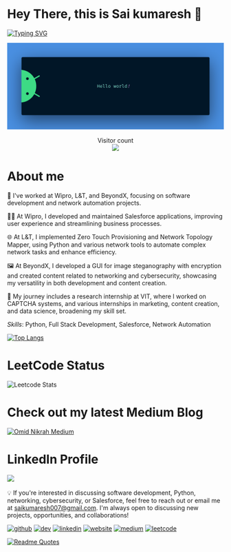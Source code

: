 # Hey There, this is Sai kumaresh :wave:

[![Typing SVG](https://readme-typing-svg.demolab.com/?lines=Full+Stack+Developer+Python)](https://git.io/typing-svg) 

<img src="https://github.com/saikumaresh/saikumaresh/blob/4abc81bc4a18493f7333ae2c9e16bcac48cbfcab/banner.png" alt="Hello world">

<p align="center"> 
  Visitor count<br>
  <img src="https://profile-counter.glitch.me/sagar-viradiya/count.svg" />
</p>

# About me

💼 I've worked at Wipro, L&T, and BeyondX, focusing on software development and network automation projects.

👨‍💻 At Wipro, I developed and maintained Salesforce applications, improving user experience and streamlining business processes.

🌐 At L&T, I implemented Zero Touch Provisioning and Network Topology Mapper, using Python and various network tools to automate complex network tasks and enhance efficiency.

🖼️ At BeyondX, I developed a GUI for image steganography with encryption and created content related to networking and cybersecurity, showcasing my versatility in both development and content creation.

🔬 My journey includes a research internship at VIT, where I worked on CAPTCHA systems, and various internships in marketing, content creation, and data science, broadening my skill set.

*Skills*: Python, Full Stack Development, Salesforce, Network Automation

[![Top Langs](https://github-readme-stats.vercel.app/api/top-langs/?username=saikumaresh)](https://github.com/anuraghazra/github-readme-stats)

# LeetCode Status

![Leetcode Stats](https://leetcard.jacoblin.cool/saikumaresh)

# Check out my latest Medium Blog

[![Omid Nikrah Medium](https://github-readme-medium.vercel.app/?username=saikumaresh)](https://medium.com/@omidnikrah)

# LinkedIn Profile

<img src="https://www.linkedin.com/in/sai-kumaresh/" />

💡 If you're interested in discussing software development, Python, networking, cybersecurity, or Salesforce, feel free to reach out or email me at saikumaresh007@gmail.com. I'm always open to discussing new projects, opportunities, and collaborations!

[<img src='https://cdn.jsdelivr.net/npm/simple-icons@3.0.1/icons/github.svg' alt='github' height='40'>](https://github.com/saikumaresh)  [<img src='https://cdn.jsdelivr.net/npm/simple-icons@3.0.1/icons/dev-dot-to.svg' alt='dev' height='40'>](https://dev.to/sai_kumaresh)  [<img src='https://cdn.jsdelivr.net/npm/simple-icons@3.0.1/icons/linkedin.svg' alt='linkedin' height='40'>](https://www.linkedin.com/in/sai-kumaresh//)  [<img src='https://cdn.jsdelivr.net/npm/simple-icons@3.0.1/icons/icloud.svg' alt='website' height='40'>](saikumaresh.github.io)  [<img src='https://cdn.jsdelivr.net/npm/simple-icons@3.0.1/icons/medium.svg' alt='medium' height='40'>](https://medium.com/@saikumaresh)  [<img src='https://cdn.jsdelivr.net/npm/simple-icons@3.0.1/icons/leetcode.svg' alt='leetcode' height='40'>](https://leetcode.com/u/saikumaresh/)  

[![Readme Quotes](https://quotes-github-readme.vercel.app/api?type=horizontal&theme=dark)](https://github.com/piyushsuthar/github-readme-quotes)


